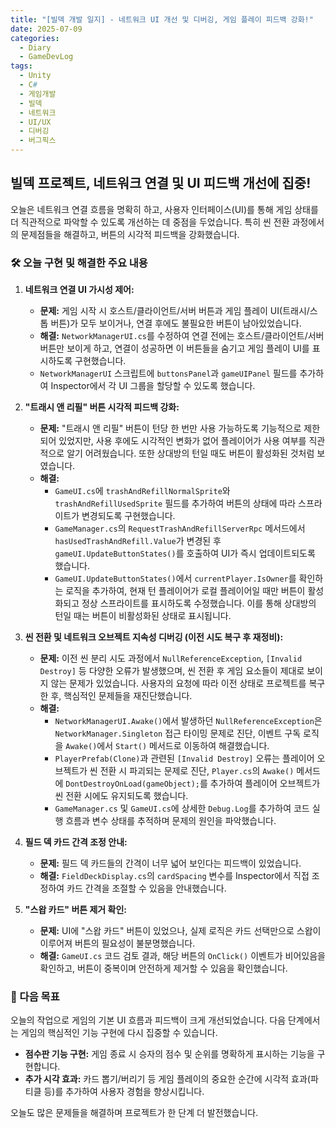```yaml
---
title: "[빌덱 개발 일지] - 네트워크 UI 개선 및 디버깅, 게임 플레이 피드백 강화!"
date: 2025-07-09
categories:
  - Diary
  - GameDevLog
tags:
  - Unity
  - C#
  - 게임개발
  - 빌덱
  - 네트워크
  - UI/UX
  - 디버깅
  - 버그픽스
---
```


## 빌덱 프로젝트, 네트워크 연결 및 UI 피드백 개선에 집중!

오늘은 네트워크 연결 흐름을 명확히 하고, 사용자 인터페이스(UI)를 통해 게임 상태를 더 직관적으로 파악할 수 있도록 개선하는 데 중점을 두었습니다. 특히 씬 전환 과정에서의 문제점들을 해결하고, 버튼의 시각적 피드백을 강화했습니다.

### 🛠️ 오늘 구현 및 해결한 주요 내용

1.  **네트워크 연결 UI 가시성 제어:**
    *   **문제:** 게임 시작 시 호스트/클라이언트/서버 버튼과 게임 플레이 UI(트래시/스톱 버튼)가 모두 보이거나, 연결 후에도 불필요한 버튼이 남아있었습니다.
    *   **해결:** `NetworkManagerUI.cs`를 수정하여 연결 전에는 호스트/클라이언트/서버 버튼만 보이게 하고, 연결이 성공하면 이 버튼들을 숨기고 게임 플레이 UI를 표시하도록 구현했습니다.
    *   `NetworkManagerUI` 스크립트에 `buttonsPanel`과 `gameUIPanel` 필드를 추가하여 Inspector에서 각 UI 그룹을 할당할 수 있도록 했습니다.

2.  **"트래시 앤 리필" 버튼 시각적 피드백 강화:**
    *   **문제:** "트래시 앤 리필" 버튼이 턴당 한 번만 사용 가능하도록 기능적으로 제한되어 있었지만, 사용 후에도 시각적인 변화가 없어 플레이어가 사용 여부를 직관적으로 알기 어려웠습니다. 또한 상대방의 턴일 때도 버튼이 활성화된 것처럼 보였습니다.
    *   **해결:**
        *   `GameUI.cs`에 `trashAndRefillNormalSprite`와 `trashAndRefillUsedSprite` 필드를 추가하여 버튼의 상태에 따라 스프라이트가 변경되도록 구현했습니다.
        *   `GameManager.cs`의 `RequestTrashAndRefillServerRpc` 메서드에서 `hasUsedTrashAndRefill.Value`가 변경된 후 `gameUI.UpdateButtonStates()`를 호출하여 UI가 즉시 업데이트되도록 했습니다.
        *   `GameUI.UpdateButtonStates()`에서 `currentPlayer.IsOwner`를 확인하는 로직을 추가하여, 현재 턴 플레이어가 로컬 플레이어일 때만 버튼이 활성화되고 정상 스프라이트를 표시하도록 수정했습니다. 이를 통해 상대방의 턴일 때는 버튼이 비활성화된 상태로 표시됩니다.

3.  **씬 전환 및 네트워크 오브젝트 지속성 디버깅 (이전 시도 복구 후 재정비):**
    *   **문제:** 이전 씬 분리 시도 과정에서 `NullReferenceException`, `[Invalid Destroy]` 등 다양한 오류가 발생했으며, 씬 전환 후 게임 요소들이 제대로 보이지 않는 문제가 있었습니다. 사용자의 요청에 따라 이전 상태로 프로젝트를 복구한 후, 핵심적인 문제들을 재진단했습니다.
    *   **해결:**
        *   `NetworkManagerUI.Awake()`에서 발생하던 `NullReferenceException`은 `NetworkManager.Singleton` 접근 타이밍 문제로 진단, 이벤트 구독 로직을 `Awake()`에서 `Start()` 메서드로 이동하여 해결했습니다.
        *   `PlayerPrefab(Clone)`과 관련된 `[Invalid Destroy]` 오류는 플레이어 오브젝트가 씬 전환 시 파괴되는 문제로 진단, `Player.cs`의 `Awake()` 메서드에 `DontDestroyOnLoad(gameObject);`를 추가하여 플레이어 오브젝트가 씬 전환 시에도 유지되도록 했습니다.
        *   `GameManager.cs` 및 `GameUI.cs`에 상세한 `Debug.Log`를 추가하여 코드 실행 흐름과 변수 상태를 추적하며 문제의 원인을 파악했습니다.

4.  **필드 덱 카드 간격 조정 안내:**
    *   **문제:** 필드 덱 카드들의 간격이 너무 넓어 보인다는 피드백이 있었습니다.
    *   **해결:** `FieldDeckDisplay.cs`의 `cardSpacing` 변수를 Inspector에서 직접 조정하여 카드 간격을 조절할 수 있음을 안내했습니다.

5.  **"스왑 카드" 버튼 제거 확인:**
    *   **문제:** UI에 "스왑 카드" 버튼이 있었으나, 실제 로직은 카드 선택만으로 스왑이 이루어져 버튼의 필요성이 불분명했습니다.
    *   **해결:** `GameUI.cs` 코드 검토 결과, 해당 버튼의 `OnClick()` 이벤트가 비어있음을 확인하고, 버튼이 중복이며 안전하게 제거할 수 있음을 확인했습니다.

### 🚀 다음 목표

오늘의 작업으로 게임의 기본 UI 흐름과 피드백이 크게 개선되었습니다. 다음 단계에서는 게임의 핵심적인 기능 구현에 다시 집중할 수 있습니다.

*   **점수판 기능 구현:** 게임 종료 시 승자의 점수 및 순위를 명확하게 표시하는 기능을 구현합니다.
*   **추가 시각 효과:** 카드 뽑기/버리기 등 게임 플레이의 중요한 순간에 시각적 효과(파티클 등)를 추가하여 사용자 경험을 향상시킵니다.

오늘도 많은 문제들을 해결하며 프로젝트가 한 단계 더 발전했습니다.
